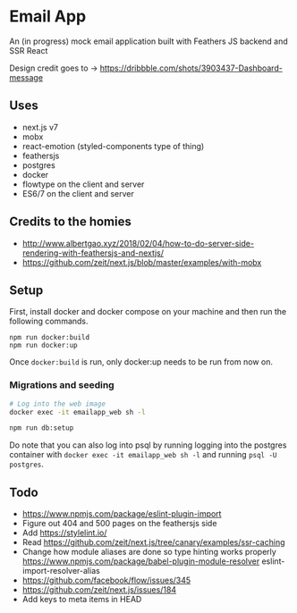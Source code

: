 
# Email App

An (in progress) mock email application built with Feathers JS backend and SSR React

Design credit goes to -> https://dribbble.com/shots/3903437-Dashboard-message


## Uses

- next.js v7
- mobx
- react-emotion (styled-components type of thing)
- feathersjs
- postgres
- docker
- flowtype on the client and server
- ES6/7 on the client and server

## Credits to the homies

- http://www.albertgao.xyz/2018/02/04/how-to-do-server-side-rendering-with-feathersjs-and-nextjs/
- https://github.com/zeit/next.js/blob/master/examples/with-mobx


## Setup

First, install docker and docker compose on your machine and then run the following commands.

```
npm run docker:build
npm run docker:up
```

Once `docker:build` is run, only docker:up needs to be run from now on.

### Migrations and seeding

```bash
# Log into the web image
docker exec -it emailapp_web sh -l

npm run db:setup
```

Do note that you can also log into psql by running logging into the postgres container with `docker exec -it emailapp_web sh -l` and running `psql -U postgres`.


## Todo

- https://www.npmjs.com/package/eslint-plugin-import
- Figure out 404 and 500 pages on the feathersjs side
- Add https://stylelint.io/
- Read https://github.com/zeit/next.js/tree/canary/examples/ssr-caching
- Change how module aliases are done so type hinting works properly https://www.npmjs.com/package/babel-plugin-module-resolver eslint-import-resolver-alias
- https://github.com/facebook/flow/issues/345
- https://github.com/zeit/next.js/issues/184
- Add keys to meta items in HEAD
